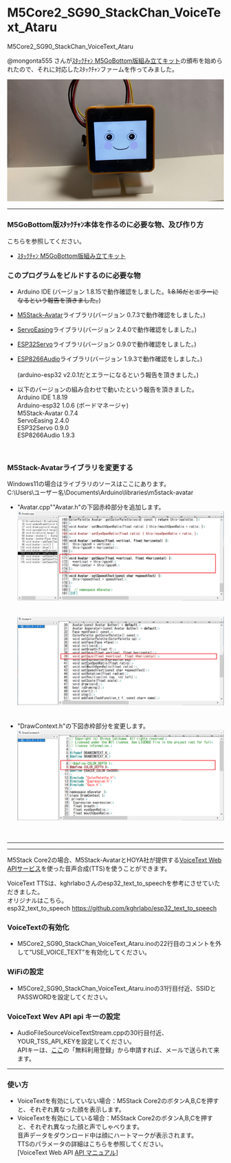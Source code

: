 # M5Core2_SG90_StackChan_VoiceText_Ataru
M5Core2_SG90_StackChan_VoiceText_Ataru

@mongonta555 さんが[ｽﾀｯｸﾁｬﾝ M5GoBottom版組み立てキット](https://raspberrypi.mongonta.com/about-products-stackchan-m5gobottom-version/ "Title")の頒布を始められたので、それに対応したｽﾀｯｸﾁｬﾝファームを作ってみました。<br>

![画像ataru](images/ataru.png)<br>

---
### M5GoBottom版ｽﾀｯｸﾁｬﾝ本体を作るのに必要な物、及び作り方 ###
こちらを参照してください。<br>
* [ｽﾀｯｸﾁｬﾝ M5GoBottom版組み立てキット](https://raspberrypi.mongonta.com/about-products-stackchan-m5gobottom-version/ "Title")<br>

### このプログラムをビルドするのに必要な物 ###
* Arduino IDE (バージョン 1.8.15で動作確認をしました。~~1.8.16だとエラーになるという報告を頂きました。~~)<br>
* [M5Stack-Avatar](https://github.com/meganetaaan/m5stack-avatar/ "Title")ライブラリ(バージョン 0.7.3で動作確認をしました。)<br>
* [ServoEasing](https://github.com/ArminJo/ServoEasing/ "Title")ライブラリ(バージョン 2.4.0で動作確認をしました。)<br>
* [ESP32Servo](https://github.com/madhephaestus/ESP32Servo/ "Title")ライブラリ(バージョン 0.9.0で動作確認をしました。)<br>
* [ESP8266Audio](https://github.com/earlephilhower/ESP8266Audio/ "Title")ライブラリ(バージョン 1.9.3で動作確認をしました。)<br><br>
(arduino-esp32 v2.0.1だとエラーになるという報告を頂きました。)<br>

* 以下のバージョンの組み合わせで動いたという報告を頂きました。<br>
Arduino IDE 1.8.19<br>
Arduino-esp32 1.0.6 (ボードマネージャ)<br>
M5Stack-Avatar 0.7.4<br>
ServoEasing 2.4.0<br>
ESP32Servo 0.9.0<br>
ESP8266Audio 1.9.3<br>
<br>

### M5Stack-Avatarライブラリを変更する ###
Windows11の場合はライブラリのソースはここにあります。<br>
C:\Users\ユーザー名\Documents\Arduino\libraries\m5stack-avatar<br>

* "Avatar.cpp""Avatar.h"の下図赤枠部分を追加します。
![画像2](images/image2.png)<br><br><br>
![画像3](images/image3.png)<br><br><br>
* "DrawContext.h"の下図赤枠部分を変更します。
![画像4](images/image4.png)<br><br><br>


---

---

M5Stack Core2の場合、M5Stack-AvatarとHOYA社が提供する[VoiceText Web APIサービス](https://cloud.voicetext.jp/webapi "Title")を使った音声合成(TTS)を使うことができます。


VoiceText TTSは、kghrlaboさんのesp32_text_to_speechを参考にさせていただきました。<br>
オリジナルはこちら。<br>
esp32_text_to_speech <https://github.com/kghrlabo/esp32_text_to_speech><br>

### VoiceTextの有効化 ###
* M5Core2_SG90_StackChan_VoiceText_Ataru.inoの22行目のコメントを外して”USE_VOICE_TEXT”を有効化してください。

### WiFiの設定 ###
* M5Core2_SG90_StackChan_VoiceText_Ataru.inoの31行目付近、SSIDとPASSWORDを設定してください。

### VoiceText Wev API api キーの設定 ###
* AudioFileSourceVoiceTextStream.cppの30行目付近、YOUR_TSS_API_KEYを設定してください。<br>
APIキーは、[ここ](https://cloud.voicetext.jp/webapi/ "Title")の「無料利用登録」から申請すれば、メールで送られて来ます。<br>

---

### 使い方 ###
* VoiceTextを有効にしていない場合：M5Stack Core2のボタンA,B,Cを押すと、それぞれ異なった顔を表示します。　<br>
* VoiceTextを有効にしている場合：M5Stack Core2のボタンA,B,Cを押すと、それぞれ異なった顔と声でしゃべります。　<br>
音声データをダウンロード中は顔にハートマークが表示されます。<br>
TTSのパラメータの詳細はこちらを参照してください。<br>
[VoiceText Web API [API マニュアル](https://cloud.voicetext.jp/webapi/docs/api/ "Title")]
<br><br>

